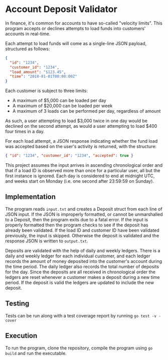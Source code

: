 # Account Deposit Validator

In finance, it's common for accounts to have so-called "velocity limits". This program accepts or declines attempts to load funds into customers' accounts in real-time.

Each attempt to load funds will come as a single-line JSON payload, structured as follows:

```json
{
  "id": "1234",
  "customer_id": "1234",
  "load_amount": "$123.45",
  "time": "2018-01-01T00:00:00Z"
}
```

Each customer is subject to three limits:

- A maximum of $5,000 can be loaded per day
- A maximum of $20,000 can be loaded per week
- A maximum of 3 loads can be performed per day, regardless of amount

As such, a user attempting to load $3,000 twice in one day would be declined on the second attempt, as would a user attempting to load $400 four times in a day.

For each load attempt, a JSON response indicating whether the fund load was accepted based on the user's activity is returned, with the structure:

```json
{ "id": "1234", "customer_id": "1234", "accepted": true }
```

This project assumes the input arrives in ascending chronological order and that if a load ID is observed more than once for a particular user, all but the first instance is ignored. Each day is considered to end at midnight UTC, and weeks start on Monday (i.e. one second after 23:59:59 on Sunday).

## Implementation

The program reads `input.txt` and creates a Deposit struct from each line of JSON input. If the JSON is improperly formatted, or cannot be unmarshalled to a Deposit, then the program exits due to a fatal error. If the input is properly formatted then the program checks to see if the deposit has already been validated. If the load ID and customer ID have been validated previously, the input is skipped. Otherwise the deposit is validated and the response JSON is written to `output.txt`.

Deposits are validated with the help of daily and weekly ledgers. There is a daily and weekly ledger for each individual customer, and each ledger records the amount of money deposited into the customer's account during the time period. The daily ledger also records the total number of deposits for the day. Since the deposits are all received in chronological order the ledgers are reset whenever a customer makes a deposit during a new time period. If the deposit is valid the ledgers are updated to include the new deposit.

## Testing

Tests can be run along with a test coverage report by running `go test -v -cover`

## Execution

To run the program, clone the repository, compile the program using `go build` and run the executable.
